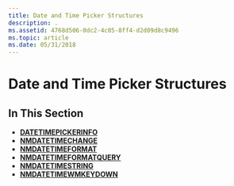 ```yaml
---
title: Date and Time Picker Structures
description: .
ms.assetid: 4768d506-0dc2-4c05-8ff4-d2d09d8c9496
ms.topic: article
ms.date: 05/31/2018
---
```


# Date and Time Picker Structures

## In This Section

-   [**DATETIMEPICKERINFO**](/windows/desktop/api/Commctrl/ns-commctrl-tagdatetimepickerinfo)
-   [**NMDATETIMECHANGE**](/windows/desktop/api/Commctrl/ns-commctrl-tagnmdatetimechange)
-   [**NMDATETIMEFORMAT**](/windows/desktop/api/Commctrl/ns-commctrl-tagnmdatetimeformata)
-   [**NMDATETIMEFORMATQUERY**](/windows/desktop/api/Commctrl/ns-commctrl-tagnmdatetimeformatquerya)
-   [**NMDATETIMESTRING**](/windows/desktop/api/Commctrl/ns-commctrl-tagnmdatetimestringa)
-   [**NMDATETIMEWMKEYDOWN**](/windows/desktop/api/Commctrl/ns-commctrl-tagnmdatetimewmkeydowna)

 

 




